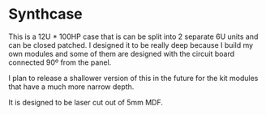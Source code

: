 # Synthcase

This is a 12U * 100HP case that is can be split into 2 separate 6U units and can be closed patched.  I designed it to be really deep because I build my own modules and some of them are designed with the circuit board connected 90º from the panel.  

I plan to release a shallower version of this in the future for the kit modules that have a much more narrow depth.

It is designed to be laser cut out of 5mm MDF.  
